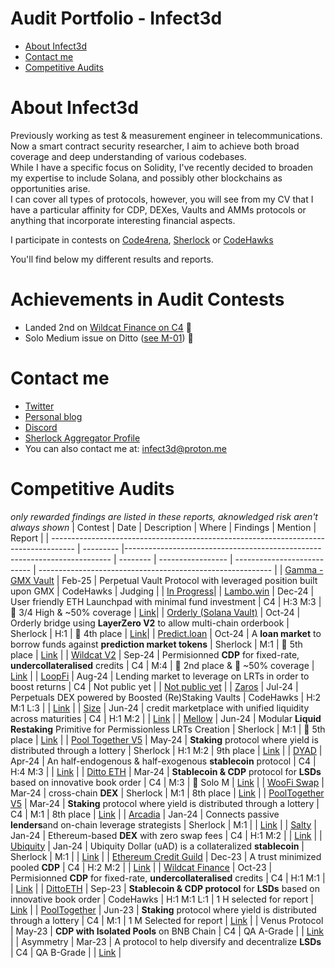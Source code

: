 # Audit Portfolio - Infect3d
- [About Infect3d](#about-Infect3d)
- [Contact me](#contact-me)
- [Competitive Audits](#competitive-audits)

# About Infect3d
Previously working as test & measurement engineer in telecommunications.  
Now a smart contract security researcher, I aim to achieve both broad coverage and deep understanding of various codebases.  
While I have a specific focus on Solidity, I've recently decided to broaden my expertise to include Solana, and possibly other blockchains as opportunities arise.  
I can cover all types of protocols, however, you will see from my CV that I have a particular affinity for CDP, DEXes, Vaults and AMMs protocols or anything that incorporate interesting financial aspects.

I participate in contests on [Code4rena](https://code4rena.com/), [Sherlock](https://www.sherlock.xyz/) or [CodeHawks](https://www.codehawks.com/)

You'll find below my different results and reports.

# Achievements in Audit Contests
- Landed 2nd on [Wildcat Finance on C4](https://code4rena.com/audits/2024-08-the-wildcat-protocol) 🥈
- Solo Medium issue on Ditto ([see M-01](Contests/2024/2024-03_DittoETH.md)) 🎯

# Contact me
- [Twitter](https://twitter.com/InfectedCrypto)
- [Personal blog](https://another-infected-blog.vercel.app/)
- [Discord](https://discordapp.com/users/209246832675651585)
- [Sherlock Aggregator Profile](https://audits.sherlock.xyz/watson/infect3d)
- You can also contact me at: infect3d@proton.me

# Competitive Audits
_only rewarded findings are listed in these reports, aknowledged risk aren't always shown_
| Contest																				| Date		| Description 																	| Where 	| Findings				| Mention						| Report														|
| ------------------------------------------------------------------------------------	| --------- |--------------------------------------------------------------------------		| --------	| -----------------		| ---------------------------	| ----------------------------------------------------------	|
| [Gamma - GMX Vault](https://codehawks.cyfrin.io/c/2025-02-gamma)						| Feb-25	| Perpetual Vault Protocol  with leveraged position built upon GMX				| CodeHawks	| Judging				| 								| [In Progress](Contests/In_Progress.md)|
| [Lambo.win](https://code4rena.com/audits/2024-12-lambowin)							| Dec-24	| User friendly ETH Launchpad with minimal fund investment						| C4		| H:3 M:3				| 🎯 3/4 High & ~50% coverage	| [Link](Contests/2024/2024-12-LamboWin.md)|
| [Orderly (Solana Vault)](https://audits.sherlock.xyz/contests/524?filter=results)		| Oct-24	| Orderly bridge using **LayerZero V2** to allow multi-chain orderbook			| Sherlock	| H:1					| 🏅 4th place					| [Link](Contests/2024/2024-10_Orderly_Solana_Vault.md)|
| [Predict.loan](https://audits.sherlock.xyz/contests/561?filter=results)				| Oct-24	| A **loan market** to borrow funds against **prediction market tokens**		| Sherlock	| M:1					| 🏅 5th place					| [Link](Contests/2024/2024-10-Predict_loan.md)   				|
| [Wildcat V2](https://code4rena.com/audits/2024-08-the-wildcat-protocol)				| Sep-24	| Permisionned **CDP** for fixed-rate, **undercollateralised** credits			| C4		| M:4					| 🥈 2nd place & 🎯 ~50% coverage	| [Link](Contests/2024/2024-09_Wildcat_Finance.md)  			|
| [LoopFi](https://code4rena.com/audits/2024-07-loopfi#top)								| Aug-24	| Lending market to leverage on LRTs in order to boost returns					| C4		| Not public yet		|								| [Not public yet](Contests/In_Progress.md)   					|
| [Zaros](https://codehawks.cyfrin.io/c/2024-07-zaros/results?t=report)					| Jul-24	| Perpetuals DEX powered by Boosted (Re)Staking Vaults							| CodeHawks	| H:2 M:1 L:3			|								| [Link](Contests/2024/2024-07_Zaros.md)   						|
| [Size](https://code4rena.com/audits/2024-06-size)										| Jun-24	| credit marketplace with unified liquidity across maturities					| C4		| H:1 M:2				|								| [Link](Contests/2024/2024-06_Size.md)  			 			|
| [Mellow](https://audits.sherlock.xyz/contests/423?filter=results)						| Jun-24	| Modular **Liquid Restaking** Primitive for Permissionless LRTs Creation 		| Sherlock	| M:1					| 🏅 5th place					| [Link](Contests/2024/2024-06_Mellow.md)   					|
| [Pool Together V5](https://audits.sherlock.xyz/contests/225)							| May-24	| **Staking** protocol where yield is distributed through a lottery				| Sherlock	| H:1 M:2				|	9th place					| [Link](Contests/2024/2024-05_Pool_Together.md)  				|
| [DYAD](https://code4rena.com/audits/2024-04-dyad#top)									| Apr-24	| An half-endogenous & half-exogenous **stablecoin** protocol					| C4		| H:4 M:3				|								| [Link](Contests/2024/2024-05_Dyad.md)   						|
| [Ditto ETH](https://code4rena.com/audits/2024-03-dittoeth#top)						| Mar-24	| **Stablecoin & CDP** protocol for **LSDs** based on innovative book order		| C4		| M:3					| 🎯 Solo M						| [Link](Contests/2024/2024-03_DittoETH.md)  					|
| [WooFi Swap](https://audits.sherlock.xyz/contests/277?filter=results)					| Mar-24	| cross-chain **DEX**															| Sherlock	| M:1					|	8th place					| [Link](Contests/2024/2024-03_WooFi.md)    					|
| [PoolTogether V5](https://code4rena.com/audits/2024-03-pooltogether#top)				| Mar-24	| **Staking** protocol where yield is distributed through a lottery				| C4		| M:1					|	8th place					| [Link](Contests/2024/2024-03_Pool_Together.md)				|
| [Arcadia](https://audits.sherlock.xyz/contests/137?filter=results)					| Jan-24	| Connects passive **lenders**and on-chain leverage strategists					| Sherlock	| M:1					|								| [Link](Contests/2024/2024-01_Arcadia.md)						|
| [Salty](https://code4rena.com/audits/2024-01-saltyio#top)								| Jan-24	| Ethereum-based **DEX** with zero swap fees									| C4		| H:1 M:2				|								| [Link](Contests/2024/2024-01_SaltyIO.md)						|
| [Ubiquity](https://audits.sherlock.xyz/contests/138?filter=results)					| Jan-24	| Ubiquity Dollar (uAD) is a collateralized **stablecoin**						| Sherlock	| M:1					|								| [Link](Contests/2024/2024-01_Ubiquity.md)   					|
| [Ethereum Credit Guild](https://code4rena.com/audits/2023-12-ethereum-credit-guild)	| Dec-23	| A trust minimized pooled **CDP**												| C4		| H:2 M:2				|  								| [Link](Contests/2023/2023-12_Ethereum_Credit_Guild.md)		|
| [Wildcat Finance](https://code4rena.com/audits/2023-10-the-wildcat-protocol#top)		| Oct-23	| Permisionned **CDP** for fixed-rate, **undercollateralised** credits			| C4		| H:1  M:1				| 								| [Link](Contests/2023/2023-10_Wildcat_Finance.md) 				|
| [DittoETH](https://www.codehawks.com/contests/clm871gl00001mp081mzjdlwc)				| Sep-23	| **Stablecoin & CDP protocol** for **LSDs** based on innovative book order		| CodeHawks	| H:1 M:1 L:1			| 1 H selected for report		| [Link](Contests/2023/2023-09_DittoETH.md)       				|
| [PoolTogether](https://code4rena.com/audits/2021-10-pooltogether-v4-contest#top)		| Jun-23	| **Staking** protocol where yield is distributed through a lottery				| C4		| M:1					| 1 M Selected for report		| [Link](Contests/2023/2023-06_Pool_Together.md)				|
| Venus Protocol																		| May-23	| **CDP with Isolated Pools** on BNB Chain										| C4		| QA A-Grade			|								| [Link](Contests/2023/2023-05_Venus_Protocol.md)				|
| Asymmetry																				| Mar-23	| A protocol to help diversify and decentralize **LSDs**						| C4		| QA B-Grade			|								| [Link](Contests/2023/2023-03_Asymmetry.md) 					|

